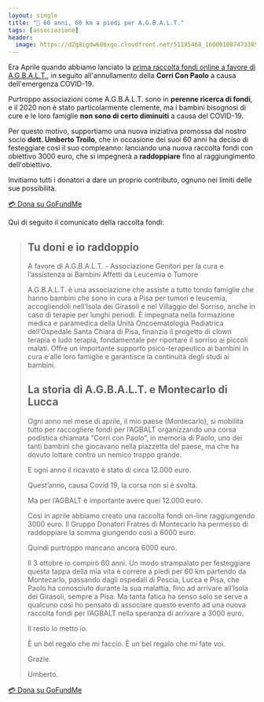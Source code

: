 ```yaml
---
layout: single
title: "🏃 60 anni, 60 km a piedi per A.G.B.A.L.T."
tags: [associazione]
header:
  image: https://d2g8igdw686xgo.cloudfront.net/51185468_1600010874733859_r.jpeg
---
```


Era Aprile quando abbiamo lanciato la [prima raccolta fondi online a favore di
A.G.B.A.L.T.](/2020/04/04/corri-con-paolo-x.html), in seguito all'annullamento
della **Corri Con Paolo** a causa dell'emergenza COVID-19.

Purtroppo associazioni come A.G.B.A.L.T. sono in **perenne ricerca di fondi**, e
il 2020 non è stato particolarmente clemente, ma i bambini bisognosi di cure e
le loro famiglie **non sono di certo diminuiti** a causa del COVID-19.

Per questo motivo, supportiamo una nuova iniziativa promossa dal nostro socio
**dott. Umberto Troilo**, che in occasione dei suoi 60 anni ha deciso di
festeggiare così il suo compleanno: lanciando una nuova raccolta fondi con
obiettivo 3000 euro, che si impegnerà a **raddoppiare** fino al raggiungimento
dell'obiettivo.

Invitiamo tutti i donatori a dare un proprio contributo, ognuno nei limiti delle
sue possibilità.

[💳 Dona su GoFundMe](https://www.gofundme.com/f/60-anni-60-km-a-piedi-per-agbalt)

Qui di seguito il comunicato della raccolta fondi:

> ## Tu doni e io raddoppio
>
> A favore di A.G.B.A.L.T. - Associazione Genitori per la cura e l’assistenza
> ai Bambini Affetti da Leucemia o Tumore
>
> A.G.B.A.L.T. è una associazione che assiste a tutto tondo famiglie che hanno
> bambini che sono in cura a Pisa per tumori e leucemia, accogliendoli
> nell’Isola dei Girasoli e nel Villaggio del Sorriso, anche in caso di terapie
> per lunghi periodi. È impegnata nella formazione medica e paramedica della
> Unità Oncoematologia Pediatrica dell’Ospedale Santa Chiara di Pisa, finanzia
> il progetto di clown terapia e ludo terapia, fondamentale per riportare il
> sorriso ai piccoli malati. Offre un importante supporto psico-terapeutico ai
> bambini in cura e alle loro famiglie e garantisce la continuità degli studi ai
> bambini.
>
> ## La storia di A.G.B.A.L.T. e Montecarlo di Lucca
>
> Ogni anno nel mese di aprile, il mio paese (Montecarlo), si mobilita tutto per
> raccogliere fondi per l’AGBALT organizzando una corsa podistica chiamata
> “Corri con Paolo”, in memoria di Paolo, uno dei tanti bambini che giocavano
> nella piazzetta del paese, ma che ha dovuto lottare contro un nemico troppo
> grande.
>
> E ogni anno il ricavato è stato di circa 12.000 euro.
>
> Quest’anno, causa Covid 19, la corsa non si è svolta.
>
> Ma per l’AGBALT è importante avere quei 12.000 euro.
>
> Così in aprile abbiamo creato una raccolta fondi on-line raggiungendo 3000
> euro. Il Gruppo Donatori Fratres di Montecarlo ha permesso di raddoppiare la
> somma giungendo così a 6000 euro.
>
> Quindi purtroppo mancano ancora 6000 euro.
>
> Il 3 ottobre io compirò 60 anni. Un modo strampalato per festeggiare questa
> tappa della mia vita è correre a piedi per 60 km partendo da Montecarlo,
> passando dagli ospedali di Pescia, Lucca e Pisa, che Paolo ha conosciuto
> durante la sua malattia, fino ad arrivare all’Isola dei Girasoli, sempre a
> Pisa. Ma tanta fatica ha senso solo se serve a qualcuno così ho pensato di
> associare questo evento ad una nuova raccolta fondi per l’AGBALT nella
> speranza di arrivare a 3000 euro.
>
> Il resto lo metto io.
>
> È un bel regalo che mi faccio. È un bel regalo che mi fate voi.
>
> Grazie.
>
> Umberto.

[💳 Dona su GoFundMe](https://www.gofundme.com/f/60-anni-60-km-a-piedi-per-agbalt)
